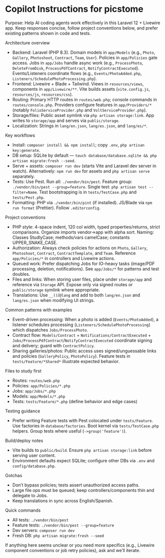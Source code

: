 # Copilot Instructions for picstome

Purpose: Help AI coding agents work effectively in this Laravel 12 + Livewire app. Keep responses concise, follow project conventions below, and prefer existing patterns shown in code and tests.

Architecture overview
- Backend: Laravel (PHP 8.3). Domain models in `app/Models` (e.g., `Photo`, `Gallery`, `Photoshoot`, `Contract`, `Team`, `User`). Policies in `app/Policies` gate access. Jobs in `app/Jobs` handle async work (e.g., `ProcessPhoto`, `DeleteFromDisk`, `ProcessPdfContract`, `NotifyContractExecuted`). Events/Listeners coordinate flows (e.g., `Events/PhotoAdded.php`, `Listeners/SchedulePhotoProcessing.php`).
- Frontend: Livewire + Blade + Tailwind. Views in `resources/views`, components in `app/Livewire/**`. Vite builds assets (`vite.config.js`, `resources/js`, `resources/css`).
- Routing: Primary HTTP routes in `routes/web.php`; console commands in `routes/console.php`. Providers configure features in `app/Providers/*` (notably `FolioServiceProvider.php` and `VoltServiceProvider.php`).
- Storage/files: Public asset symlink via `php artisan storage:link`. App writes to `storage/app` and serves via `public/storage`.
- Localization: Strings in `lang/en.json`, `lang/es.json`, and `lang/es/*`.

Key workflows
- Install: `composer install && npm install`; copy `.env`, `php artisan key:generate`.
- DB setup: SQLite by default — `touch database/database.sqlite && php artisan migrate:fresh --seed`.
- Serve + assets: `composer run dev` (starts Vite and Laravel dev server in watch). Alternatively: `npm run dev` for assets and `php artisan serve` separately.
- Tests: Use Pest. Run all: `./vendor/bin/pest`. Feature group: `./vendor/bin/pest --group=feature`. Single test: `php artisan test --filter=Name`. Test bootstrapping is in `tests/TestCase.php` and `tests/Pest.php`.
- Formatting: PHP via `./vendor/bin/pint` (if installed). JS/Blade via `npm run format` (Prettier). Follow `.editorconfig`.

Project conventions
- PHP style: 4-space indent, 120 col width, typed properties/returns, strict comparisons. Organize imports vendor→app with alpha sort. Naming: Classes StudlyCase; methods/vars camelCase; constants UPPER_SNAKE_CASE.
- Authorization: Always check policies for actions on `Photo`, `Gallery`, `Photoshoot`, `Contract`, `ContractTemplate`, and `Team`. Reference `app/Policies/*` in controllers and Livewire actions.
- Queued work: Prefer dispatching Jobs for IO-heavy tasks (image/PDF processing, deletion, notifications). See `app/Jobs/*` for patterns and test doubles.
- Files and links: When storing user files, place under `storage/app` and reference via `Storage` API. Expose only via signed routes or `public/storage` symlink where appropriate.
- Translations: Use `__()`/`@lang` and add to both `lang/en.json` and `lang/es.json` when modifying UI strings.

Common patterns with examples
- Event-driven processing: When a photo is added (`Events/PhotoAdded`), a listener schedules processing (`Listeners/SchedulePhotoProcessing`) which dispatches `Jobs/ProcessPhoto`.
- Contract flow: `Models/Contract` + `Notifications/ContractExecuted` + `Jobs/ProcessPdfContract`/`NotifyContractExecuted` coordinate signing and delivery; guard with `ContractPolicy`.
- Sharing galleries/photos: Public access uses signed/unguessable links and policies (`GalleryPolicy`, `PhotoPolicy`). Feature tests in `tests/Feature/*Shared*` illustrate expected behavior.

Files to study first
- Routes: `routes/web.php`
- Policies: `app/Policies/*.php`
- Jobs: `app/Jobs/*.php`
- Models: `app/Models/*.php`
- Tests: `tests/Feature/*.php` (define behavior and edge cases)

Testing guidance
- Prefer writing Feature tests with Pest colocated under `tests/Feature`. Use factories in `database/factories`. Boot kernel via `tests/TestCase.php` helpers. Group tests where useful (`->group('feature')`).

Build/deploy notes
- Vite builds to `public/build`. Ensure `php artisan storage:link` before serving user content.
- Environment defaults expect SQLite; configure other DBs via `.env` and `config/database.php`.

Gotchas
- Don’t bypass policies; tests assert unauthorized access paths.
- Large file ops must be queued; keep controllers/components thin and delegate to Jobs.
- Keep translations in sync across English/Spanish.

Quick commands
- All tests: `./vendor/bin/pest`
- Feature tests: `./vendor/bin/pest --group=feature`
- Dev servers: `composer run dev`
- Fresh DB: `php artisan migrate:fresh --seed`

If anything here seems unclear or you need more specifics (e.g., Livewire component conventions or job retry policies), ask and we’ll iterate.
